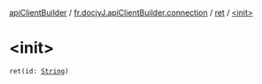 [apiClientBuilder](../../index.md) / [fr.docjyJ.apiClientBuilder.connection](../index.md) / [ret](index.md) / [&lt;init&gt;](./-init-.md)

# &lt;init&gt;

`ret(id: `[`String`](https://kotlinlang.org/api/latest/jvm/stdlib/kotlin/-string/index.html)`)`